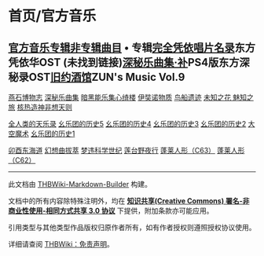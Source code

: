 # 首页/官方音乐

<!-- source html: G:\repos\THBWiki-Markdown-Builder\THBWikiMarkdown\Temp\main\7\7f\ns0%3A%E9%A6%96%E9%A1%B5%2F%E5%AE%98%E6%96%B9%E9%9F%B3%E4%B9%90.html -->



## [官方音乐专辑](./官方音乐CD.md)[非专辑曲目](./官方音乐列表.md)&#160;&#8226;&#160;专辑[](./完全凭依唱片名录.md)[完全凭依唱片名录](./完全凭依唱片名录.md)东方凭依华OST (未找到链接)[深秘乐曲集·补](./深秘乐曲集-补.md)PS4版东方深秘录OST[](./旧约酒馆.md)[旧约酒馆](./旧约酒馆.md)ZUN's Music Vol.9
[燕石博物志](./燕石博物志.md)
[深秘乐曲集](./深秘乐曲集.md)
[暗黑能乐集心绮楼](./暗黑能乐集心绮楼.md)
[伊奘诺物质](./伊奘诺物质.md)
[鸟船遗迹](./鸟船遗迹.md)
[未知之花 魅知之旅](./未知之花_魅知之旅.md)
[核热造神非想天则](./核热造神非想天则.md)

[全人类的天乐录](./全人类的天乐录.md)
[幺乐团的历史5](./幺乐团的历史5.md)
[幺乐团的历史4](./幺乐团的历史4.md)
[幺乐团的历史3](./幺乐团的历史3.md)
[幺乐团的历史2](./幺乐团的历史2.md)
[大空魔术](./大空魔术.md)
[幺乐团的历史1](./幺乐团的历史1.md)

[卯酉东海道](./卯酉东海道.md)
[幻想曲拔萃](./幻想曲拔萃.md)
[梦违科学世纪](./梦违科学世纪.md)
[莲台野夜行](./莲台野夜行.md)
[蓬莱人形（C63）](./蓬莱人形.md)
[蓬莱人形（C62）](./蓬莱人形.md)







---

此文档由 [THBWiki-Markdown-Builder](https://github.com/Delsin-Yu/THBWiki-Markdown-Builder) 构建。

文档中的所有内容除特殊注明外，均在 [**知识共享(Creative Commons) 署名-非商业性使用-相同方式共享 3.0 协议**](https://creativecommons.org/licenses/by-sa/3.0/deed.zh-hans) 下提供，附加条款亦可能应用。

引用类型与其他类型作品版权归原作者所有，如有作者授权则遵照授权协议使用。

详细请查阅 [THBWiki：免责声明](https://thbwiki.cc/THBWiki:%E5%85%8D%E8%B4%A3%E5%A3%B0%E6%98%8E)。

